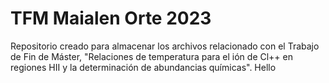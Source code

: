 # TFM Maialen Orte 2023
Repositorio creado para almacenar los archivos relacionado con el Trabajo de Fin de Máster, "Relaciones de temperatura para el ión de Cl++ en regiones HII y la determinación de abundancias químicas".
Hello
